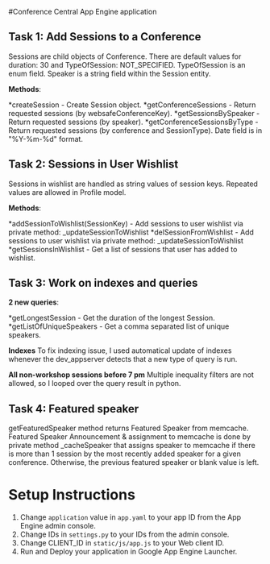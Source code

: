 #Conference Central App Engine application

## Task 1: Add Sessions to a Conference

Sessions are child objects of Conference. There are default values for duration: 30 and TypeOfSession: NOT_SPECIFIED. TypeOfSession is an enum field. Speaker is a string field within the Session entity.

**Methods**:

*createSession - Create Session object.
*getConferenceSessions - Return requested sessions (by websafeConferenceKey).
*getSessionsBySpeaker - Return requested sessions (by speaker).
*getConferenceSessionsByType - Return requested sessions (by conference and SessionType). Date field is in "%Y-%m-%d" format.


## Task 2: Sessions in User Wishlist 
Sessions in wishlist are handled as string values of session keys. Repeated values are allowed in Profile model.

**Methods**:

*addSessionToWishlist(SessionKey) - Add sessions to user wishlist via private method: _updateSessionToWishlist
*delSessionFromWishlist - Add sessions to user wishlist via private method: _updateSessionToWishlist
*getSessionsInWishlist - Get a list of sessions that user has added to wishlist.


## Task 3: Work on indexes and queries
**2 new queries**:

*getLongestSession - Get the duration of the longest Session.
*getListOfUniqueSpeakers - Get a comma separated list of unique speakers.

**Indexes**
To fix indexing issue, I used automatical update of indexes whenever the dev_appserver detects that a new type of query is run.

**All non-workshop sessions before 7 pm**
Multiple inequality filters are not allowed, so I looped over the query result in python.


## Task 4: Featured speaker
getFeaturedSpeaker method returns Featured Speaker from memcache. 
Featured Speaker Announcement & assignment to memcache is done by private method _cacheSpeaker that assigns speaker to memcache if there is more than 1 session by the most recently added speaker for a given conference. Otherwise, the previous featured speaker or blank value is left.


# Setup Instructions
1. Change `application` value in `app.yaml` to your app ID from the App Engine admin console.
2. Change IDs in `settings.py` to your IDs from the admin console.
3. Change CLIENT_ID in `static/js/app.js` to your Web client ID.
4. Run and Deploy your application in Google App Engine Launcher.

